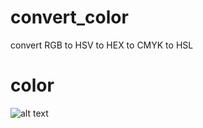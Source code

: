 # convert_color
convert RGB to HSV to HEX to CMYK to HSL

# color
![alt text](https://qthelper.ru/wp-content/uploads/2022/10/RGB_HSV_HEX_HSL_1.jpg)
